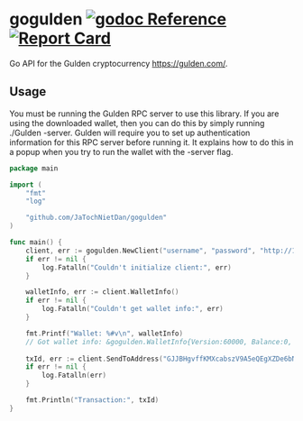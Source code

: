 # gogulden [![godoc Reference](https://godoc.org/github.com/JaTochNietDan/gogulden?status.svg)](https://godoc.org/github.com/JaTochNietDan/gogulden) [![Report Card](https://goreportcard.com/badge/github.com/JaTochNietDan/gogulden)](https://goreportcard.com/report/github.com/JaTochNietDan/gogulden)
Go API for the Gulden cryptocurrency https://gulden.com/.

## Usage
You must be running the Gulden RPC server to use this library. If you are using the downloaded wallet, then you can do this by simply running ./Gulden -server. Gulden will require you to set up authentication information for this RPC server before running it. It explains how to do this in a popup when you try to run the wallet with the -server flag.

```go
package main

import (
	"fmt"
	"log"

	"github.com/JaTochNietDan/gogulden"
)

func main() {
	client, err := gogulden.NewClient("username", "password", "http://127.0.0.1:9232")
	if err != nil {
		log.Fatalln("Couldn't initialize client:", err)
	}

	walletInfo, err := client.WalletInfo()
	if err != nil {
		log.Fatalln("Couldn't get wallet info:", err)
	}

	fmt.Printf("Wallet: %#v\n", walletInfo)
	// Got wallet info: &gogulden.WalletInfo{Version:60000, Balance:0, UnconfirmedBalance:0, ImmatureBalance:0, TransactionCount:0, KeyPoolOldest:1477213584, KeyPoolSize:101}
	
	txId, err := client.SendToAddress("GJJBHgvffKMXcabszV9A5eQEgXZDe6bN3x", 1, "Donation", ":)", true)
	if err != nil {
		log.Fatalln(err)
	}

	fmt.Println("Transaction:", txId)
}

```
